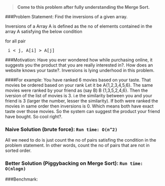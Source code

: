 > <strong>Come to this problem after fully understanding the Merge Sort.</strong>

###Problem Statement:
Find the inversions of a given array.

Inversions of a Array A is defined as the no of elements contained in the array A satisfying the below condition

for all pair <pre> i < j, A[i] > A[j] </pre> 

###Motivation:
Have you ever wondered how while purchasing online, it suggests you the product that you are really interested in?. How does an website knows your taste?. Inversions is lying underhood in this problem.

####For example:
You have ranked 6 movies based on your taste. That movies be ordered based on your rank Let it be A{1,2,3,4,5,6}. The same movies were ranked by your friend as (say B) B {1,3,5,2,4,6}. Then the iversion of the list of movies is 3. i.e the similarity between you and your friend is 3 (larger the number, lesser the similarity). If both were ranked the movies in same order then inversions is 0. Which means both have exact taste over those movies. So the system can suggest the product your friend have bought. So cool right?.

### Naive Solution (brute force): `Run time: O(n^2)`
All we need to do is just count the no of pairs satisfing the condition in the problem statement. In other words, count the no of pairs that are not in sorted order.


### Better Solution (Piggybacking on Merge Sort): `Run time: O(nlogn)`


###Benchmark:
